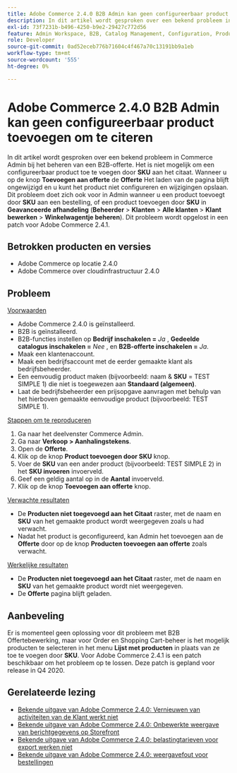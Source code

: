 ```yaml
---
title: Adobe Commerce 2.4.0 B2B Admin kan geen configureerbaar product toevoegen om te citeren
description: In dit artikel wordt gesproken over een bekend probleem in Commerce Admin bij het beheren van een B2B-offerte. Het is niet mogelijk een configureerbaar product door **SKU** aan het aanhalingsteken toe te voegen. Wanneer u op de knop **Toevoegen aan offerte** klikt, blijft de bewerkingspagina **Offerte** vastzitten en kunt u het product niet configureren en wijzigingen opslaan. Dit probleem doet zich ook voor in Admin wanneer u een product van **SKU** aan een bestelling toevoegt of een product van **SKU** in **Advanced Checkout** (**Admin*** gt; **Klanten*** gt; **Alle Klanten*** gt; **Klant geeft** B uit; **Winkelwagen beheren*). Dit probleem wordt opgelost in een patch voor Adobe Commerce 2.4.1.
exl-id: 73f7231b-b496-4250-b9e2-29427c772d56
feature: Admin Workspace, B2B, Catalog Management, Configuration, Products, Quotes
role: Developer
source-git-commit: 0ad52eceb776b71604c4f467a70c13191bb9a1eb
workflow-type: tm+mt
source-wordcount: '555'
ht-degree: 0%

---
```


# Adobe Commerce 2.4.0 B2B Admin kan geen configureerbaar product toevoegen om te citeren

In dit artikel wordt gesproken over een bekend probleem in Commerce Admin bij het beheren van een B2B-offerte. Het is niet mogelijk om een configureerbaar product toe te voegen door **SKU** aan het citaat. Wanneer u op de knop **Toevoegen aan offerte** de **Offerte** Het laden van de pagina blijft ongewijzigd en u kunt het product niet configureren en wijzigingen opslaan. Dit probleem doet zich ook voor in Admin wanneer u een product toevoegt door **SKU** aan een bestelling, of een product toevoegen door **SKU** in **Geavanceerde afhandeling** (**Beheerder** > **Klanten** > **Alle klanten** > **Klant bewerken** > **Winkelwagentje beheren**). Dit probleem wordt opgelost in een patch voor Adobe Commerce 2.4.1.

## Betrokken producten en versies

* Adobe Commerce op locatie 2.4.0
* Adobe Commerce over cloudinfrastructuur 2.4.0

## Probleem

<u>Voorwaarden</u>

* Adobe Commerce 2.4.0 is geïnstalleerd.
* B2B is geïnstalleerd.
* B2B-functies instellen op **Bedrijf inschakelen =**  *Ja* , **Gedeelde catalogus inschakelen =**  *Nee* , en **B2B-offerte inschakelen =**  *Ja*.
* Maak een klantenaccount.
* Maak een bedrijfsaccount met de eerder gemaakte klant als bedrijfsbeheerder.
* Een eenvoudig product maken (bijvoorbeeld: naam &amp; **SKU** = TEST SIMPLE 1) die niet is toegewezen aan **Standaard (algemeen)**.
* Laat de bedrijfsbeheerder een prijsopgave aanvragen met behulp van het hierboven gemaakte eenvoudige product (bijvoorbeeld: TEST SIMPLE 1).

<u>Stappen om te reproduceren</u>

1. Ga naar het deelvenster Commerce Admin.
1. Ga naar **Verkoop > Aanhalingstekens**.
1. Open de **Offerte**.
1. Klik op de knop **Product toevoegen door SKU** knop.
1. Voer de **SKU** van een ander product (bijvoorbeeld: TEST SIMPLE 2) in het **SKU invoeren** invoerveld.
1. Geef een geldig aantal op in de **Aantal** invoerveld.
1. Klik op de knop **Toevoegen aan offerte** knop.

<u>Verwachte resultaten</u>

* De **Producten niet toegevoegd aan het Citaat** raster, met de naam en **SKU** van het gemaakte product wordt weergegeven zoals u had verwacht.
* Nadat het product is geconfigureerd, kan Admin het toevoegen aan de **Offerte** door op de knop **Producten toevoegen aan offerte** zoals verwacht.

<u>Werkelijke resultaten</u>

* De **Producten niet toegevoegd aan het Citaat** raster, met de naam en **SKU** van het gemaakte product wordt niet weergegeven.
* De **Offerte** pagina blijft geladen.

## Aanbeveling

Er is momenteel geen oplossing voor dit probleem met B2B Offertebewerking, maar voor Order en Shopping Cart-beheer is het mogelijk producten te selecteren in het menu **Lijst met producten** in plaats van ze toe te voegen door **SKU**. Voor Adobe Commerce 2.4.1 is een patch beschikbaar om het probleem op te lossen. Deze patch is gepland voor release in Q4 2020.

## Gerelateerde lezing

* [Bekende uitgave van Adobe Commerce 2.4.0: Vernieuwen van activiteiten van de Klant werkt niet](/help/troubleshooting/miscellaneous/magento-2-4-0-refresh-on-customer-activities-does-not-work.md)
* [Bekende uitgave van Adobe Commerce 2.4.0: Onbewerkte weergave van berichtgegevens op Storefront](/help/troubleshooting/storefront/magento-2-4-0-issue-storefront-raw-message-data-display.md)
* [Bekende uitgave van Adobe Commerce 2.4.0: belastingtarieven voor export werken niet](/help/troubleshooting/miscellaneous/magento-2-4-0-known-issue-export-tax-rates-does-not-work.md)
* [Bekende uitgave van Adobe Commerce 2.4.0: weergavefout voor bestellingen](/help/troubleshooting/storefront/magento-2-4-0-known-issue-orders-display-error.md)
